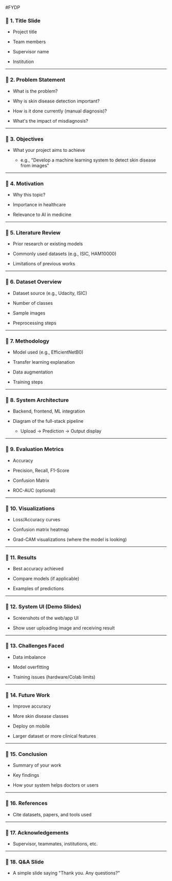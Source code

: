 #FYDP 

### 🔹 **1. Title Slide**

- Project title
    
- Team members
    
- Supervisor name
    
- Institution
    

---

### 🔹 **2. Problem Statement**

- What is the problem?
    
- Why is skin disease detection important?
    
- How is it done currently (manual diagnosis)?
    
- What's the impact of misdiagnosis?
    

---

### 🔹 **3. Objectives**

- What your project aims to achieve
    
    - e.g., "Develop a machine learning system to detect skin disease from images"
        

---

### 🔹 **4. Motivation**

- Why this topic?
    
- Importance in healthcare
    
- Relevance to AI in medicine
    

---

### 🔹 **5. Literature Review**

- Prior research or existing models
    
- Commonly used datasets (e.g., ISIC, HAM10000)
    
- Limitations of previous works
    

---

### 🔹 **6. Dataset Overview**

- Dataset source (e.g., Udacity, ISIC)
    
- Number of classes
    
- Sample images
    
- Preprocessing steps
    

---

### 🔹 **7. Methodology**

- Model used (e.g., EfficientNetB0)
    
- Transfer learning explanation
    
- Data augmentation
    
- Training steps
    

---

### 🔹 **8. System Architecture**

- Backend, frontend, ML integration
    
- Diagram of the full-stack pipeline
    
    - Upload → Prediction → Output display
        

---

### 🔹 **9. Evaluation Metrics**

- Accuracy
    
- Precision, Recall, F1-Score
    
- Confusion Matrix
    
- ROC-AUC (optional)
    

---

### 🔹 **10. Visualizations**

- Loss/Accuracy curves
    
- Confusion matrix heatmap
    
- Grad-CAM visualizations (where the model is looking)
    

---

### 🔹 **11. Results**

- Best accuracy achieved
    
- Compare models (if applicable)
    
- Examples of predictions
    

---

### 🔹 **12. System UI (Demo Slides)**

- Screenshots of the web/app UI
    
- Show user uploading image and receiving result
    

---

### 🔹 **13. Challenges Faced**

- Data imbalance
    
- Model overfitting
    
- Training issues (hardware/Colab limits)
    

---

### 🔹 **14. Future Work**

- Improve accuracy
    
- More skin disease classes
    
- Deploy on mobile
    
- Larger dataset or more clinical features
    

---

### 🔹 **15. Conclusion**

- Summary of your work
    
- Key findings
    
- How your system helps doctors or users
    

---

### 🔹 **16. References**

- Cite datasets, papers, and tools used
    

---

### 🔹 **17. Acknowledgements**

- Supervisor, teammates, institutions, etc.
    

---

### 🔹 **18. Q&A Slide**

- A simple slide saying "Thank you. Any questions?"